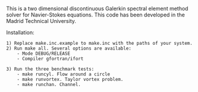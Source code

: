 This is a two dimensional discontinuous Galerkin spectral element method solver for Navier-Stokes equations. This code has been developed in the Madrid Technical University.

Installation:
	
	1) Replace make.inc.example to make.inc with the paths of your system.
	2) Run make all. Several options are available:
		- Mode DEBUG/RELEASE
		- Compiler gfortran/ifort

	3) Run the three benchmark tests:
		- make runcyl. Flow around a circle
		- make runvortex. Taylor vortex problem.
		- make runchan. Channel.
